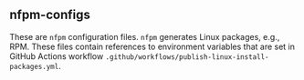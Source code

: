
## nfpm-configs

These are `nfpm` configuration files. `nfpm` generates Linux packages, e.g.,
RPM. These files contain references to environment variables that are set in
GitHub Actions workflow `.github/workflows/publish-linux-install-packages.yml`.
